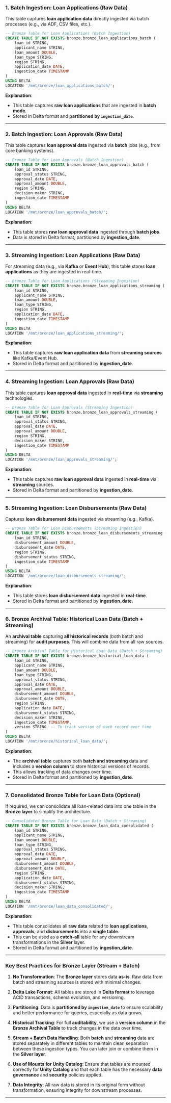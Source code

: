 
### **1. Batch Ingestion: Loan Applications (Raw Data)**

This table captures **loan application data** directly ingested via batch processes (e.g., via ADF, CSV files, etc.).

```sql
-- Bronze Table for Loan Applications (Batch Ingestion)
CREATE TABLE IF NOT EXISTS bronze.bronze_loan_applications_batch (
    loan_id STRING,
    applicant_name STRING,
    loan_amount DOUBLE,
    loan_type STRING,
    region STRING,
    application_date DATE,
    ingestion_date TIMESTAMP
)
USING DELTA
LOCATION '/mnt/bronze/loan_applications_batch/';
```

**Explanation**:

* This table captures **raw loan applications** that are ingested in **batch mode**.
* Stored in Delta format and **partitioned by `ingestion_date`**.

---

### **2. Batch Ingestion: Loan Approvals (Raw Data)**

This table captures **loan approval data** ingested via **batch** jobs (e.g., from core banking systems).

```sql
-- Bronze Table for Loan Approvals (Batch Ingestion)
CREATE TABLE IF NOT EXISTS bronze.bronze_loan_approvals_batch (
    loan_id STRING,
    approval_status STRING,
    approval_date DATE,
    approval_amount DOUBLE,
    region STRING,
    decision_maker STRING,
    ingestion_date TIMESTAMP
)
USING DELTA
LOCATION '/mnt/bronze/loan_approvals_batch/';
```

**Explanation**:

* This table stores **raw loan approval data** ingested through **batch jobs**.
* Data is stored in Delta format, partitioned by **ingestion\_date**.

---

### **3. Streaming Ingestion: Loan Applications (Raw Data)**

For streaming data (e.g., via **Kafka** or **Event Hub**), this table stores **loan applications** as they are ingested in real-time.

```sql
-- Bronze Table for Loan Applications (Streaming Ingestion)
CREATE TABLE IF NOT EXISTS bronze.bronze_loan_applications_streaming (
    loan_id STRING,
    applicant_name STRING,
    loan_amount DOUBLE,
    loan_type STRING,
    region STRING,
    application_date DATE,
    ingestion_date TIMESTAMP
)
USING DELTA
LOCATION '/mnt/bronze/loan_applications_streaming/';
```

**Explanation**:

* This table captures **raw loan application data** from **streaming sources** like Kafka/Event Hub.
* Stored in Delta format and partitioned by **ingestion\_date**.

---

### **4. Streaming Ingestion: Loan Approvals (Raw Data)**

This table captures **loan approval data** ingested in **real-time** via **streaming** technologies.

```sql
-- Bronze Table for Loan Approvals (Streaming Ingestion)
CREATE TABLE IF NOT EXISTS bronze.bronze_loan_approvals_streaming (
    loan_id STRING,
    approval_status STRING,
    approval_date DATE,
    approval_amount DOUBLE,
    region STRING,
    decision_maker STRING,
    ingestion_date TIMESTAMP
)
USING DELTA
LOCATION '/mnt/bronze/loan_approvals_streaming/';
```

**Explanation**:

* This table captures **raw loan approval data** ingested in **real-time** via **streaming** sources.
* Stored in Delta format and partitioned by **ingestion\_date**.

---

### **5. Streaming Ingestion: Loan Disbursements (Raw Data)**

Captures **loan disbursement data** ingested via streaming (e.g., Kafka).

```sql
-- Bronze Table for Loan Disbursements (Streaming Ingestion)
CREATE TABLE IF NOT EXISTS bronze.bronze_loan_disbursements_streaming (
    loan_id STRING,
    disbursement_amount DOUBLE,
    disbursement_date DATE,
    region STRING,
    disbursement_status STRING,
    ingestion_date TIMESTAMP
)
USING DELTA
LOCATION '/mnt/bronze/loan_disbursements_streaming/';
```

**Explanation**:

* This table stores **loan disbursement data** ingested in **real-time**.
* Stored in Delta format and partitioned by **ingestion\_date**.

---

### **6. Bronze Archival Table: Historical Loan Data (Batch + Streaming)**

An **archival table** capturing **all historical records** (both batch and streaming) for **audit purposes**. This will combine data from all raw sources.

```sql
-- Bronze Archival Table for Historical Loan Data (Batch + Streaming)
CREATE TABLE IF NOT EXISTS bronze.bronze_historical_loan_data (
    loan_id STRING,
    applicant_name STRING,
    loan_amount DOUBLE,
    loan_type STRING,
    approval_status STRING,
    approval_date DATE,
    approval_amount DOUBLE,
    disbursement_amount DOUBLE,
    disbursement_date DATE,
    region STRING,
    application_date DATE,
    disbursement_status STRING,
    decision_maker STRING,
    ingestion_date TIMESTAMP,
    version STRING  -- To track version of each record over time
)
USING DELTA
LOCATION '/mnt/bronze/historical_loan_data/';
```

**Explanation**:

* The **archival table** captures both **batch and streaming** data and includes a **version column** to store historical versions of records.
* This allows tracking of data changes over time.
* Stored in Delta format and partitioned by **ingestion\_date**.

---

### **7. Consolidated Bronze Table for Loan Data (Optional)**

If required, we can consolidate all loan-related data into one table in the **Bronze layer** to simplify the architecture.

```sql
-- Consolidated Bronze Table for Loan Data (Batch + Streaming)
CREATE TABLE IF NOT EXISTS bronze.bronze_loan_data_consolidated (
    loan_id STRING,
    applicant_name STRING,
    loan_amount DOUBLE,
    loan_type STRING,
    approval_status STRING,
    approval_date DATE,
    approval_amount DOUBLE,
    disbursement_amount DOUBLE,
    disbursement_date DATE,
    region STRING,
    application_date DATE,
    disbursement_status STRING,
    decision_maker STRING,
    ingestion_date TIMESTAMP
)
USING DELTA
LOCATION '/mnt/bronze/loan_data_consolidated/';
```

**Explanation**:

* This table consolidates all **raw data** related to **loan applications**, **approvals**, and **disbursements** into a **single table**.
* This can be used as a **catch-all** table for any downstream transformations in the **Silver** layer.
* Stored in Delta format and partitioned by **ingestion\_date**.

---

### **Key Best Practices for Bronze Layer (Stream + Batch)**

1. **No Transformation**: The **Bronze layer** stores data **as-is**. Raw data from batch and streaming sources is stored with minimal changes.

2. **Delta Lake Format**: All tables are stored in **Delta format** to leverage ACID transactions, schema evolution, and versioning.

3. **Partitioning**: Data is **partitioned by `ingestion_date`** to ensure scalability and better performance for queries, especially as data grows.

4. **Historical Tracking**: For full **auditability**, we use a **version column** in the **Bronze Archival Table** to track changes in the data over time.

5. **Stream + Batch Data Handling**: Both **batch** and **streaming** data are stored separately in different tables to maintain clean separation between these ingestion types. You can later join or combine them in the **Silver layer**.

6. **Use of Mounts for Unity Catalog**: Ensure that tables are mounted correctly for **Unity Catalog** and that each table has the necessary **data governance** and **security** policies applied.

7. **Data Integrity**: All raw data is stored in its original form without transformation, ensuring integrity for downstream processes.

---


